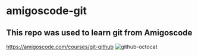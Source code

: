 # amigoscode-git

## This repo was used to learn git from Amigoscode

https://amigoscode.com/courses/git-github
![github-octocat](https://user-images.githubusercontent.com/98644171/234774644-b551d442-9c09-4284-b386-db3a9bebc0dc.png)

